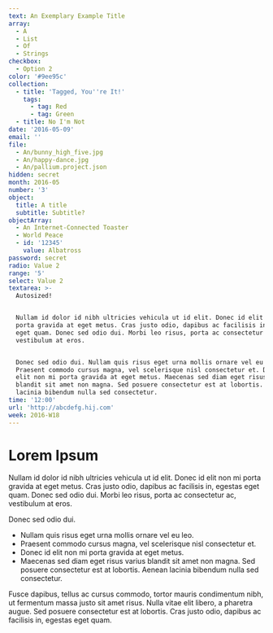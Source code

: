```yaml
---
text: An Exemplary Example Title
array:
  - A
  - List
  - Of
  - Strings
checkbox:
  - Option 2
color: '#9ee95c'
collection:
  - title: 'Tagged, You''re It!'
    tags:
      - tag: Red
      - tag: Green
  - title: No I'm Not
date: '2016-05-09'
email: ''
file:
  - An/bunny_high_five.jpg
  - An/happy-dance.jpg
  - An/pallium.project.json
hidden: secret
month: 2016-05
number: '3'
object:
  title: A title
  subtitle: Subtitle?
objectArray:
  - An Internet-Connected Toaster
  - World Peace
  - id: '12345'
    value: Albatross
password: secret
radio: Value 2
range: '5'
select: Value 2
textarea: >-
  Autosized!


  Nullam id dolor id nibh ultricies vehicula ut id elit. Donec id elit non mi
  porta gravida at eget metus. Cras justo odio, dapibus ac facilisis in, egestas
  eget quam. Donec sed odio dui. Morbi leo risus, porta ac consectetur ac,
  vestibulum at eros.


  Donec sed odio dui. Nullam quis risus eget urna mollis ornare vel eu leo.
  Praesent commodo cursus magna, vel scelerisque nisl consectetur et. Donec id
  elit non mi porta gravida at eget metus. Maecenas sed diam eget risus varius
  blandit sit amet non magna. Sed posuere consectetur est at lobortis. Aenean
  lacinia bibendum nulla sed consectetur.
time: '12:00'
url: 'http://abcdefg.hij.com'
week: 2016-W18
---
```

# Lorem Ipsum
Nullam id dolor id nibh ultricies vehicula ut id elit. Donec id elit non mi porta gravida at eget metus. Cras justo odio, dapibus ac facilisis in, egestas eget quam. Donec sed odio dui. Morbi leo risus, porta ac consectetur ac, vestibulum at eros.

Donec sed odio dui.

- Nullam quis risus eget urna mollis ornare vel eu leo.
- Praesent commodo cursus magna, vel scelerisque nisl consectetur et. 
- Donec id elit non mi porta gravida at eget metus.
- Maecenas sed diam eget risus varius blandit sit amet non magna. Sed posuere consectetur est at lobortis. Aenean lacinia bibendum nulla sed consectetur.

Fusce dapibus, tellus ac cursus commodo, tortor mauris condimentum nibh, ut fermentum massa justo sit amet risus. Nulla vitae elit libero, a pharetra augue. Sed posuere consectetur est at lobortis. Cras justo odio, dapibus ac facilisis in, egestas eget quam.